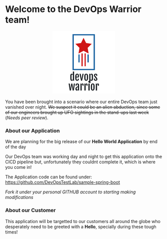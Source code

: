 # Welcome to the DevOps Warrior team!

<p align="center">
<img src="files/logo/logo.png"
  alt="Size Limit comment in pull request about bundle size changes">
</p>

You have been brought into a scenario where our entire DevOps team just vanished over night. ~~We suspect it could be an alien abduction, since some of our engineers brought up UFO sightings in the stand-ups last week~~ (_Needs peer review_).

### About our Application

We are planning for the big release of our **Hello World Application** by end of the day

Our DevOps team was working day and night to get this application onto the CICD pipeline but, unfortunately they couldnt complete it, which is where you come in!

The Application code can be found under: 
https://github.com/DevOpsTestLab/sample-spring-boot

_Fork it under your personal GITHUB account to starting making modifications_




### About our Customer
This application will be targetted to our customers all around the globe who desperately need to be greeted with a **Hello**, specially during these tough times!



